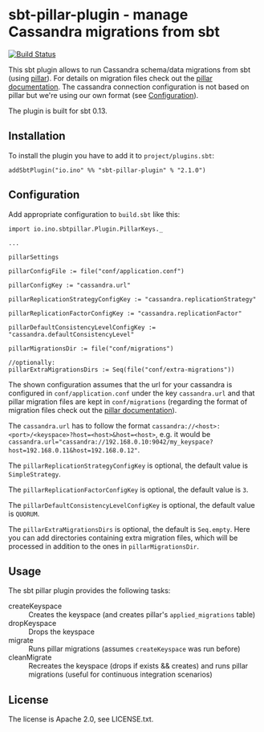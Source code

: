 # sbt-pillar-plugin - manage Cassandra migrations from sbt

[![Build Status](https://travis-ci.org/inoio/sbt-pillar-plugin.png?branch=master)](https://travis-ci.org/inoio/sbt-pillar-plugin)

This sbt plugin allows to run Cassandra schema/data migrations from sbt (using [pillar](https://github.com/comeara/pillar)).
 For details on migration files check out the [pillar documentation](https://github.com/comeara/pillar#migration-files).
 The cassandra connection configuration is not based on pillar but we're using our own format (see [Configuration](#configuration)).

The plugin is built for sbt 0.13.

## Installation

To install the plugin you have to add it to `project/plugins.sbt`:
```
addSbtPlugin("io.ino" %% "sbt-pillar-plugin" % "2.1.0")
```

## Configuration

Add appropriate configuration to `build.sbt` like this:
```
import io.ino.sbtpillar.Plugin.PillarKeys._

...

pillarSettings

pillarConfigFile := file("conf/application.conf")

pillarConfigKey := "cassandra.url"

pillarReplicationStrategyConfigKey := "cassandra.replicationStrategy"

pillarReplicationFactorConfigKey := "cassandra.replicationFactor"

pillarDefaultConsistencyLevelConfigKey := "cassandra.defaultConsistencyLevel"

pillarMigrationsDir := file("conf/migrations")

//optionally:
pillarExtraMigrationsDirs := Seq(file("conf/extra-migrations"))
```

The shown configuration assumes that the url for your cassandra is configured in `conf/application.conf` under the key
`cassandra.url` and that pillar migration files are kept in `conf/migrations` (regarding the format of migration files
check out the [pillar documentation](https://github.com/comeara/pillar#migration-files)).

The `cassandra.url` has to follow the format `cassandra://<host>:<port>/<keyspace>?host=<host>&host=<host>`, e.g. it would be
`cassandra.url="cassandra://192.168.0.10:9042/my_keyspace?host=192.168.0.11&host=192.168.0.12"`.

The `pillarReplicationStrategyConfigKey` is optional, the default value is `SimpleStrategy`.

The `pillarReplicationFactorConfigKey` is optional, the default value is `3`.

The `pillarDefaultConsistencyLevelConfigKey` is optional, the default value is `QUORUM`.

The `pillarExtraMigrationsDirs` is optional, the default is `Seq.empty`.  Here you can add directories containing extra migration files, which will be processed in addition to the ones in `pillarMigrationsDir`.

## Usage

The sbt pillar plugin provides the following tasks:

<dl>
<dt>createKeyspace</dt><dd>Creates the keyspace (and creates pillar's <code>applied_migrations</code> table)</dd>
<dt>dropKeyspace</dt><dd>Drops the keyspace</dd>
<dt>migrate</dt><dd>Runs pillar migrations (assumes <code>createKeyspace</code> was run before)</dd>
<dt>cleanMigrate</dt><dd>Recreates the keyspace (drops if exists && creates) and runs pillar migrations (useful for continuous integration scenarios)</dd>
</dl>

## License

The license is Apache 2.0, see LICENSE.txt.
